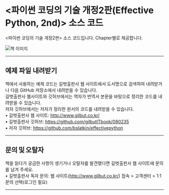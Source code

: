 # <파이썬 코딩의 기술 개정2판(Effective Python, 2nd)> 소스 코드

<파이썬 코딩의 기술 개정2판> 소스 코드입니다. Chapter별로 제공합니다. 

![책 이미지](https://gimg.gilbut.co.kr/book/BN002890/rn_view_BN002890.jpg)


---

## 예제 파일 내려받기
책에서 사용하는 예제 코드는 길벗출판사 웹 사이트에서 도서명으로 검색하여 내려받거나 다음 GitHub 저장소에서 
내려받을 수 있습니다. </br>
길벗출판사 웹사이트와 깃허브에서는 역자가 번역서 본문을 바탕으로 정리한 코드를 내려받을 수 있습니다. </br>
저자 깃허브에서는 저자가 정리한 원서의 코드를 내려받을 수 있습니다. </br>
• 길벗출판사 웹 사이트: http://www.gilbut.co.kr/ </br>
• 길벗출판사 깃허브: https://github.com/gilbutITbook/080235 </br>
• 저자 깃허브: https://github.com/bslatkin/effectivepython </br>

---

## 문의 및 오탈자
책을 읽다가 궁금한 사항이 생기거나 오탈자를 발견했다면 길벗출판사 웹 사이트에 문의를 남겨 주세요.</br>
• 길벗출판사 독자 문의: 웹 사이트(http://www.gilbut.co.kr/) 접속 > 고객센터 > 1:1 문의 선택(로그인 필요) </br>
 
---
